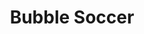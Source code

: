---
title: "Bubble Soccer"
large: img/brochure/bubble-soccer.jpg
small: img/brochure/bubble-soccer@0.5x.jpg
---